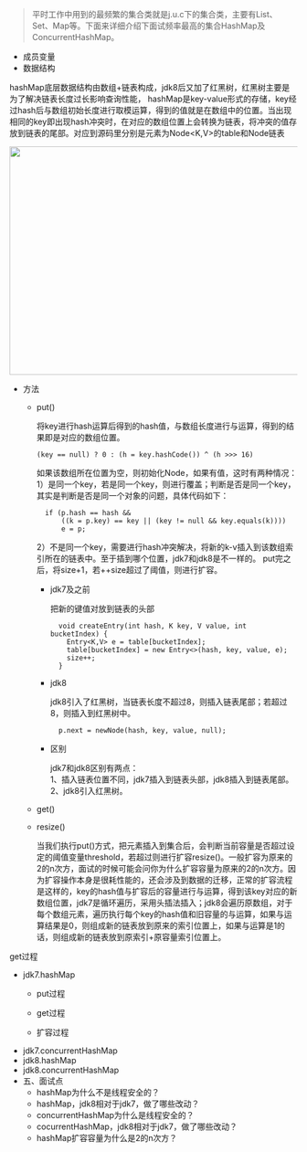   > 平时工作中用到的最频繁的集合类就是j.u.c下的集合类，主要有List、Set、Map等。下面来详细介绍下面试频率最高的集合HashMap及ConcurrentHashMap。
- 成员变量
- 数据结构

hashMap底层数据结构由数组+链表构成，jdk8后又加了红黑树，红黑树主要是为了解决链表长度过长影响查询性能，
hashMap是key-value形式的存储，key经过hash后与数组初始长度进行取模运算，得到的值就是在数组中的位置。当出现相同的key即出现hash冲突时，在对应的数组位置上会转换为链表，将冲突的值存放到链表的尾部。对应到源码里分别是元素为Node<K,V>的table和Node链表

<img width="700" height="400" src="https://user-images.githubusercontent.com/16397120/118498284-730a6c00-b758-11eb-96bc-45b4621285c2.png"/>

- 方法
  - put()
  
     将key进行hash运算后得到的hash值，与数组长度进行与运算，得到的结果即是对应的数组位置。
      ```
      (key == null) ? 0 : (h = key.hashCode()) ^ (h >>> 16)
      ```
      如果该数组所在位置为空，则初始化Node，如果有值，这时有两种情况：<br>
      1）是同一个key，若是同一个key，则进行覆盖；判断是否是同一个key，其实是判断是否是同一个对象的问题，具体代码如下：
      ```
        if (p.hash == hash &&
            ((k = p.key) == key || (key != null && key.equals(k))))
            e = p;
      ```
      2）不是同一个key，需要进行hash冲突解决，将新的k-v插入到该数组索引所在的链表中。至于插到哪个位置，jdk7和jdk8是不一样的。
      put完之后，将size+1，若++size超过了阈值，则进行扩容。 
  
    - jdk7及之前
      
      把新的键值对放到链表的头部
      ```
        void createEntry(int hash, K key, V value, int bucketIndex) {
          Entry<K,V> e = table[bucketIndex];
          table[bucketIndex] = new Entry<>(hash, key, value, e);
          size++;
        }
      ```
    
    - jdk8
      
      jdk8引入了红黑树，当链表长度不超过8，则插入链表尾部；若超过8，则插入到红黑树中。
      ```
        p.next = newNode(hash, key, value, null);
      ```
    - 区别

      jdk7和jdk8区别有两点：<br>
      1、插入链表位置不同，jdk7插入到链表头部，jdk8插入到链表尾部。<br>
      2、jdk8引入红黑树。
      
  
  - get()
  
  - resize()
    
    当我们执行put()方式，把元素插入到集合后，会判断当前容量是否超过设定的阈值变量threshold，若超过则进行扩容resize()。一般扩容为原来的2的n次方，面试的时候可能会问你为什么扩容容量为原来的2的n次方。因为扩容操作本身是很耗性能的，还会涉及到数据的迁移，正常的扩容流程是这样的，key的hash值与扩容后的容量进行与运算，得到该key对应的新数组位置，jdk7是循环遍历，采用头插法插入；jdk8会遍历原数组，对于每个数组元素，遍历执行每个key的hash值和旧容量的与运算，如果与运算结果是0，则组成新的链表放到原来的索引位置上，如果与运算是1的话，则组成新的链表放到原索引+原容量索引位置上。
    
    

    
    

get过程
- jdk7.hashMap
  - put过程
  
 
  - get过程
  - 扩容过程
- jdk7.concurrentHashMap
- jdk8.hashMap
- jdk8.concurrentHashMap
- 五、面试点
  - hashMap为什么不是线程安全的？
  - hashMap，jdk8相对于jdk7，做了哪些改动？
  - concurrentHashMap为什么是线程安全的？
  - cocurrentHashMap，jdk8相对于jdk7，做了哪些改动？
  - hashMap扩容容量为什么是2的n次方？
  
